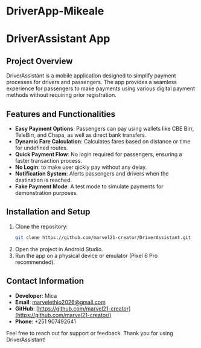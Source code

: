 # DriverApp-Mikeale

# DriverAssistant App

## Project Overview
DriverAssistant is a mobile application designed to simplify payment processes for drivers and passengers. The app provides a seamless experience for passengers to make payments using various digital payment methods without requiring prior registration.

## Features and Functionalities

- **Easy Payment Options**: Passengers can pay using wallets like CBE Birr, TeleBirr, and Chapa, as well as direct bank transfers.
- **Dynamic Fare Calculation**: Calculates fares based on distance or time for undefined routes.
- **Quick Payment Flow**: No login required for passengers, ensuring a faster transaction process.
- **No Login**: to make user qickly pay without any delay.
- **Notification System**: Alerts passengers and drivers when the destination is reached.
- **Fake Payment Mode**: A test mode to simulate payments for demonstration purposes.

## Installation and Setup

1. Clone the repository:
   ```bash
   git clone https://github.com/marvel21-creator/DriverAssistant.git
   ```
2. Open the project in Android Studio.
3. Run the app on a physical device or emulator (Pixel 6 Pro recommended).

## Contact Information

- **Developer**: Mica
- **Email**: marvelethio2026@gmail.com
- **GitHub**: [https://github.com/marvel21-creator](https://github.com/marvel21-creator/)
- **Phone**: +251 907492641

Feel free to reach out for support or feedback. Thank you for using DriverAssistant!

